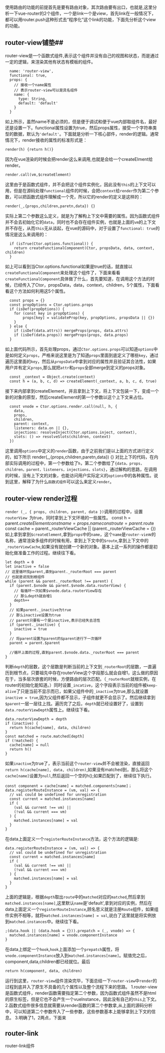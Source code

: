 使用路由的功能的前提首先是要有路由对象，其次路由要有出口，也就是<route-view>,这里分析一下vue-router的2个组件，一个是link一个是view，首先link在一般情况下，都可以用router.push这种形式去“程序化”这个link的功能，下面先分析这个view的功能。
## router-view铺垫##
router-view是一个函数式组件,表示这个组件并没有自己的视图和状态，而是通过一定的逻辑，来渲染其他有状态有模板的组件。

      name: 'router-view',
      functional: true,
      props: {
    	// 接收一个name属性
    	// 表示router-view可以是具名组件
        name: {
          type: String,
          default: 'default'
        }
      }

如上所示，虽然name不是必须的，但是便于调试和便于vue内部取组件名，最好还是设置一下。functional属性设置为true，然后props属性，接受一个字符串类型的数据，默认为`'default'`。下面就是分析一下核心部件，render的逻辑。通常情况下，render接收的属性的标准形式是：

    render(h) {return h()}

因为在vue渲染的时候会把render这么来调用,也就是会给一个createElment给render。

    render.call(vm,$createElement)

这里由于是函数式组件，并不会把这个组件实例化，因此没有`this`的上下文可以用，但是在源码处理`functional`组件的时候，会把`context`给`render`作为第二个参数，可以把函数式组件理解成一个壳，所以它的render的定义是这样的：

    render(_,{props,children,paretn,data}) {}

实际上第二个参数这么定义，就是为了解构上下文中需要的属性。因为函数式组件并不会去初始化它的`data`，同时也不会存在组件实例，也就是上面的`vm`的上下文并不存在，从而`this`无从谈起，在vue的源码中，对于设置了`functional: true`的情况是这么来调用的：

      if (isTrue(Ctor.options.functional)) {
    	return createFunctionalComponent(Ctor, propsData, data, context, children)
      }

如上可以看到当Ctor.options.functional如果是true的话，就直接以`createFunctionalComponent`来处理这个组件了，下面来看看`createFunctionalComponent`具体做了什么，首先要知道，在调用这个方法的时候，已经传入了Ctor，propsData，data，context，children，5个属性，下面看看这个方法如何利用这5个属性。

      const props = {}
      const propOptions = Ctor.options.props
      if (isDef(propOptions)) {
    	for (const key in propOptions) {
      		props[key] = validateProp(key, propOptions, propsData || {})
    	}
      } else {
    	if (isDef(data.attrs)) mergeProps(props, data.attrs)
    	if (isDef(data.props)) mergeProps(props, data.props)
      }

如上面代码所示，首先处理props，通过`Ctor.options.props`可以知道`options`中是如何定义`props`，严格来说这里是为了知道`props`里面到底定义了哪些`key`，通过遍历这里面的`key`，然后从`propsData`中拿到对应的属性并且验证其合法性，如果用户并有定义`props`,那么就把`attr`和`props`全部merge到定义的props对象。

      const _context = Object.create(context)
      const h = (a, b, c, d) => createElement(_context, a, b, c, d, true)

接下来内部拿到createElement，并且拿到上下文，将上下文包装一下，变成一个新的对象的原型，然后createElement的第一个参数以这个上下文来占位。

      const vnode = Ctor.options.render.call(null, h, {
	    data,
	    props,
	    children,
	    parent: context,
	    listeners: data.on || {},
	    injections: resolveInject(Ctor.options.inject, context),
	    slots: () => resolveSlots(children, context)
      })

这里调用`options`中定义的`render`函数，由于之前我们是以上面的方式进行定义的，如下所示
    render(_,{props,children,paretn,data}) {}
对比上下的代码，在内部实际调用的过程中，第一个参数给了`h`，第二个参数给了`{data，props，children，parent，listeners，injections，slots}`，通过解构的思路，在调用的时候，没有上下文的对象，也能访问用户实际定义的`options`中的各种属性。说到这里，解释了为什么`函数式组件`可以这么来定义`render`。
## router-view render过程 ##
`render (_, { props, children, parent, data })`调用的过程中，设置`routerView `为true，同时拿到上下文环境的一些属性。
    const h = parent.$createElement
    const name = props.name
    const route = parent.$route
    const cache = parent._routerViewCache || (parent._routerViewCache = {})
如上拿到拿到`$createElement`,拿到`props`中的`name`，这个`name`是`router-vie`w的名称，通常渲染多组件的时候有用，拿到上下文中的`$route`,拿到上下文中的`_routerViewCache`,如果没有就创建一个新的对象。基本上这一系列的操作都是初始化做准备工作的过程。继续往下看。

    let depth = 0
    let inactive = false
    // 这里循环找parent,直到parent._routerRoot === parent
    // 也就是说找到根组件
    while (parent && parent._routerRoot !== parent) {
      if (parent.$vnode && parent.$vnode.data.routerView) {
        // 每循环一次如果$vnode.data.routerView存在
        // 那么depth就自增1
        depth++
      }
      // 如果parent._inactive为true
      // 那么inactive设置为true
      // parent只要有一个是inactive,表示已经失去活性
      if (parent._inactive) {
        inactive = true
      }
      // 将parent设置为parent的$parent进行下一次循环
      parent = parent.$parent

      //循环上面的过程,直到parent.$vnode.data._routerRoot === parent
    }
判断`depth`的层数，这个层数是判断当前的上下文到`_routerRoot`的层数，一直遍历到根节点，只要祖先中存在routerView这个字段那么就会自增1，这么做的原因在于，当多层次嵌套的时候，方便路由的层次匹配。（`_routerRoot`就根实例，在router的初始化能知道。）同时设置`_incative`，这个字段表示当前的组件被`keep-alive`了只是当前不显示而已，如果父组件中的`_inactive`为true,那么就设置`inactive = true`,因为父组件都不显示，子组件就更不会显示了。然后继续拿到`$parent`一层一层往上找。遍历完了之后，`depth`就已经设置好了，设置到`data.routerViewDepth`属性上。继续往下看。

    data.routerViewDepth = depth
    if (inactive) {
      return h(cache[name], data, children)
    }
    const matched = route.matched[depth]
    if (!matched) {
      cache[name] = null
      return h()
    }
如果`inactive`为true了，表示当前这个`router-view`并不会被渲染，直接返回`return h(cache[name], data, children)`,如果没有matched到，那么将这个`cache[name]`设置为`null`,然后返回一个空的h();如果匹配到了，继续往下执行。

    const component = cache[name] = matched.components[name]；
    data.registerRouteInstance = (vm, val) => {
      // val could be undefined for unregistration
      const current = matched.instances[name]
      if (
        (val && current !== vm) ||
        (!val && current === vm)
      ) {
        matched.instances[name] = val
      }
    }
在data上面定义一个`registerRouteInstance`方法，这个方法的逻辑是:

    data.registerRouteInstance = (vm, val) => {
      // val could be undefined for unregistration
      const current = matched.instances[name]
      if (
        (val && current !== vm) ||
        (!val && current === vm)
      ) {
        matched.instances[name] = val
      }
    }

上面的逻辑是，根据`depth`取出`route`中的`matched`对应的`matched`,然后拿到`matched.instances[name]`,这里默认`name`是'default',拿到对应的实例，然后在data上面定义一个`registerRouteInstance`,顾名思义就是注册`Route`组件，如果组件实例不相等，就将`matched.instances[name] = val`,说白了这里就是将实例放到`matched.instances`中。继续往下看。

    ;(data.hook || (data.hook = {})).prepatch = (_, vnode) => {
      matched.instances[name] = vnode.componentInstance
    }

在data上绑定一个`hook`,`hook`上面添加一个`prepatch`属性，将`vnode.componentInstance`放入到`matched.instances[name]`。赋值完之后，component,data,children都已经就位。最后

    return h(component, data, children)

运行到这里，`router-view`组件渲染完毕，下面总结一下`router-view`中`render`的过程到底并入了原生不具备的几个属性以及整个流程下来的思路。
1.router-view是函数式组件，render函数需要指定第二个参数，因为函数式组件虽然不是html的原生标签，但是它也不会产生一个vueInstance，因此没有自己的`this`上下文。
2.函数式组件很多信息就需要从render函数的第二个参数拿,从上面的源码分析中，可以知道第二个参数传入了一些参数，这些参数基本上能够拿到上下文的信息。
3.明确了1，2两点，下面来

## router-link ##
router-link组件